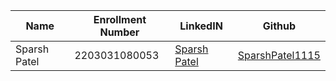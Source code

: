 |Name|Enrollment Number | LinkedIN | Github |
|---|---|---|---|
|Sparsh Patel|2203031080053|[Sparsh Patel](https://www.linkedin.com/in/sparsh-patel-53aa24294/)|[SparshPatel1115](https://github.com/SparshPatel1115)|